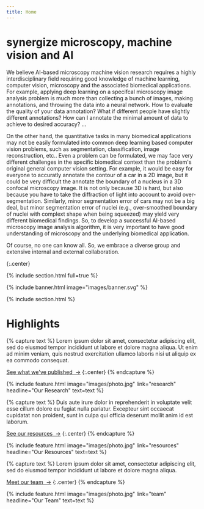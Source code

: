 ```yaml
---
title: Home
---
```


# synergize microscopy, machine vision and AI 

We believe AI-based microscopy machine vision research requires a highly interdisciplinary field requiring good knowledge of machine learning, computer vision, microscopy and the associated biomedical applications. For example, applying deep learning on a specifcal microscopy image analysis problem is much more than collecting a bunch of images, making annotations, and throwing the data into a neural network. How to evaluate the quality of your data annotation? What if different people have slightly different annotations? How can I annotate the minimal amount of data to achieve to desired accuracy? ... 

On the other hand, the quantitative tasks in many biomedical applications may not be easily formulated into common deep learning based computer vision problems, such as segmentation, classification, image reconstruction, etc.. Even a problem can be formulated, we may face very different challenges in the specific biomedical context than the problem's original general computer vision setting. For example, it would be easy for everyone to accuratly annotate the contour of a car in a 2D image, but it could be very difficult the annotate the boundary of a nucleus in a 3D confocal microscopy image. It is not only because 3D is hard, but also because you have to take the diffraction of light into account to avoid over-segmentation. Similarly, minor segmentation error of cars may not be a big deal, but minor segmentation error of nuclei (e.g., over-smoothed boundary of nuclei with complext shape when being squeezed) may yield very different biomedical findings. So, to develop a successful AI-based microscopy image analysis algorithm, it is very important to have good understanding of microscopy and the underlying biomedical application.

Of course, no one can know all. So, we embrace a diverse group and extensive internal and external collaboration. 

{:.center}

{% include section.html full=true %}

{% include banner.html image="images/banner.svg" %}

{% include section.html %}

# Highlights

{% capture text %}
Lorem ipsum dolor sit amet, consectetur adipiscing elit, sed do eiusmod tempor incididunt ut labore et dolore magna aliqua.
Ut enim ad minim veniam, quis nostrud exercitation ullamco laboris nisi ut aliquip ex ea commodo consequat.

[See what we've published &nbsp;→](research)
{:.center}
{% endcapture %}

{%
  include feature.html
  image="images/photo.jpg"
  link="research"
  headline="Our Research"
  text=text
%}

{% capture text %}
Duis aute irure dolor in reprehenderit in voluptate velit esse cillum dolore eu fugiat nulla pariatur.
Excepteur sint occaecat cupidatat non proident, sunt in culpa qui officia deserunt mollit anim id est laborum.

[See our resources &nbsp;→](resources)
{:.center}
{% endcapture %}

{%
  include feature.html
  image="images/photo.jpg"
  link="resources"
  headline="Our Resources"
  text=text
%}

{% capture text %}
Lorem ipsum dolor sit amet, consectetur adipiscing elit, sed do eiusmod tempor incididunt ut labore et dolore magna aliqua.

[Meet our team &nbsp;→](team)
{:.center}
{% endcapture %}

{%
  include feature.html
  image="images/photo.jpg"
  link="team"
  headline="Our Team"
  text=text
%}
